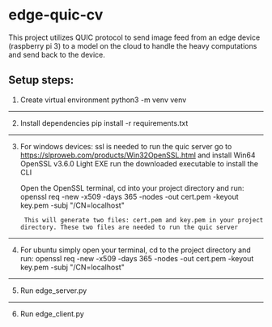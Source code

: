 # edge-quic-cv
This project utilizes QUIC protocol to send image feed from an edge device (raspberry pi 3) to a model on the cloud to handle the heavy computations and send back to the device. 

Setup steps:
-------------------------------------------------------------------------------------------------------------
1. Create virtual environment
    python3 -m venv venv

-------------------------------------------------------------------------------------------------------------
2. Install dependencies
    pip install -r requirements.txt

-------------------------------------------------------------------------------------------------------------
3. For windows devices:
    ssl is needed to run the quic server
    go to https://slproweb.com/products/Win32OpenSSL.html and install Win64 OpenSSL v3.6.0 Light EXE
    run the downloaded executable to install the CLI

    
    Open the OpenSSL terminal, cd into your project directory and run:
        openssl req -new -x509 -days 365 -nodes -out cert.pem -keyout key.pem -subj "/CN=localhost"

        This will generate two files: cert.pem and key.pem in your project directory. These two files are needed to run the quic server

-------------------------------------------------------------------------------------------------------------
4. For ubuntu simply open your terminal, cd to the project directory and run:
    openssl req -new -x509 -days 365 -nodes -out cert.pem -keyout key.pem -subj "/CN=localhost"

-------------------------------------------------------------------------------------------------------------
5. Run edge_server.py  

-------------------------------------------------------------------------------------------------------------
6. Run edge_client.py


